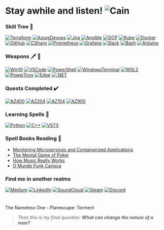 # Stay awhile and listen! ![Cain](https://strepo.blob.core.windows.net/github/cain.gif)

### Skill Tree 🌲
[![Terraform](https://strepo.blob.core.windows.net/github/terraform_32.png)](https://www.terraform.io/ "Terraform")
[![AzureDevops](https://strepo.blob.core.windows.net/github/azdevops.png)](https://azure.microsoft.com/services/devops/ "Azure Devops")
[![Jira](https://strepo.blob.core.windows.net/github/jira.png)](https://www.atlassian.com/software/jira "Jira")
[![Ansible](https://strepo.blob.core.windows.net/github/ansible.png)](https://www.ansible.com/ "Ansible")
[![GCP](https://strepo.blob.core.windows.net/github/gcp.png)](https://cloud.google.com/ "Google Cloud Plataform")
[![Kube](https://strepo.blob.core.windows.net/github/kube.png)](https://kubernetes.io/ "Kubernetes")
[![Docker](https://strepo.blob.core.windows.net/github/docker.png)](https://www.docker.com/ "Docker")
[![GitHub](https://strepo.blob.core.windows.net/github/github.png)](https://github.com/ "GitHub")
[![CSharp](https://strepo.blob.core.windows.net/github/csharp.png)](https://docs.microsoft.com/en-us/dotnet/csharp/ "C#")
[![Prometheus](https://strepo.blob.core.windows.net/github/prometheus.png)](https://prometheus.io/ "Prometheus")
[![Grafana](https://strepo.blob.core.windows.net/github/grafana.png)](https://grafana.com/ "Grafana")
[![Slack](https://strepo.blob.core.windows.net/github/slack.png)](https://slack.com/ "Slack")
[![Bash](https://strepo.blob.core.windows.net/github/bash.png)](https://www.gnu.org/software/bash/ "Bash")
[![Arduino](https://strepo.blob.core.windows.net/github/arduino.png)](https://www.arduino.cc/ "Arduino")

### Weapons :dagger: :bow_and_arrow:
[![Win10](https://strepo.blob.core.windows.net/github/win10.png)](https://www.microsoft.com/windows/ "Windows 10")
[![VSCode](https://strepo.blob.core.windows.net/github/vscode.png)](https://code.visualstudio.com/ "Visual Studio Code")
[![PowerShell](https://strepo.blob.core.windows.net/github/powershell.png)](https://github.com/PowerShell/PowerShell "PowerShell Core")
[![WindowsTerminal](https://strepo.blob.core.windows.net/github/wt.png)](https://github.com/microsoft/terminal "Windows Terminal")
[![WSL2](https://strepo.blob.core.windows.net/github/ubuntu.png)](https://www.terraform.io/ "Ubuntu WSL2")
[![PowerToys](https://strepo.blob.core.windows.net/github/powertoys.png)](https://github.com/microsoft/PowerToys "PowerToys")
[![Edge](https://strepo.blob.core.windows.net/github/edge.png)](https://www.microsoft.com/edge "Edge")
[![.NET](https://strepo.blob.core.windows.net/github/dotnet.png)](https://dotnet.microsoft.com/ ".NET")



### Quests Completed :heavy_check_mark:	
[![AZ400](https://strepo.blob.core.windows.net/github/az400_60.png)](https://www.youracclaim.com/badges/fa07fc2b-ca74-42fe-86ca-7c990b164e5a/public_url "DevOps Engineer Expert")
[![AZ204](https://strepo.blob.core.windows.net/github/az204_60.png)](https://www.youracclaim.com/badges/5c6b12c2-2f39-45e5-a36b-f24dead4f560/public_url "Azure Developer Associate")
[![AZ104](https://strepo.blob.core.windows.net/github/az104_60.png)](https://www.youracclaim.com/badges/fbedc559-dd6e-41b2-ab04-56e2bb6ac855/public_url "Azure Administrator Associate")
[![AZ900](https://strepo.blob.core.windows.net/github/az900_60.png)](https://www.youracclaim.com/badges/b6b40f74-2984-440e-8685-65835ca2c8f1/public_url "Azure Fundamentals")

### Learning Spells :scroll:
[![Python](https://strepo.blob.core.windows.net/github/python.png)](https://www.python.org/ "Python")
[![C++](https://strepo.blob.core.windows.net/github/cplus.png)](https://isocpp.org/ "C++")
[![VST3](https://strepo.blob.core.windows.net/github/vst3.png)](https://steinbergmedia.github.io/vst3_doc/vstsdk/index.html "VST3")

### Spell Books Reading 📖
 * [Monitoring Microservices and Containerized Applications](https://www.amazon.com.br/Monitoring-Microservices-Containerized-Applications-Configuration-ebook/dp/B08KHRGGK1/ref=sr_1_1?__mk_pt_BR=%C3%85M%C3%85%C5%BD%C3%95%C3%91&dchild=1&keywords=monitoring+microservices&qid=1610265267&sr=8-1)
 * [The Mental Game of Poker](https://www.amazon.com.br/Mental-Game-Poker-Strategies-Confidence/dp/0615436137/ref=sr_1_1?__mk_pt_BR=%C3%85M%C3%85%C5%BD%C3%95%C3%91&dchild=1&keywords=the+mental+game+of+poker&qid=1610265081&sr=8-1)
  * [How Music Really Works](https://www.howmusicreallyworks.com/)
 * [O Mundo Funk Carioca](https://www.amazon.com.br/mundo-funk-carioca-Antropologia-social-ebook/dp/B00JIWCPTU/ref=sr_1_1?__mk_pt_BR=%C3%85M%C3%85%C5%BD%C3%95%C3%91&dchild=1&keywords=o+mundo+funk+carioca&qid=1610265209&sr=8-1)

### Find me in another realms
[![Medium](https://strepo.blob.core.windows.net/github/medium.png)](https://medium.com/@laversari "Medium")
[![LinkedIn](https://strepo.blob.core.windows.net/github/linkedin.png)](https://www.linkedin.com/in/laversari/ "LinkedIn")
[![SoundCloud](https://strepo.blob.core.windows.net/github/soundcloud.png)](https://soundcloud.com/laversari "SoundCloud")
[![Steam](https://strepo.blob.core.windows.net/github/steam.png)](https://steamcommunity.com/id/laversari "Steam")
[![Discord](https://strepo.blob.core.windows.net/github/discord.png)](https://discordapp.com/users/121978780364308481 "Discord")


#
The Nameless One - Planescape: Torment
> _Then this is my final question: **What can change the nature of a man?**_
